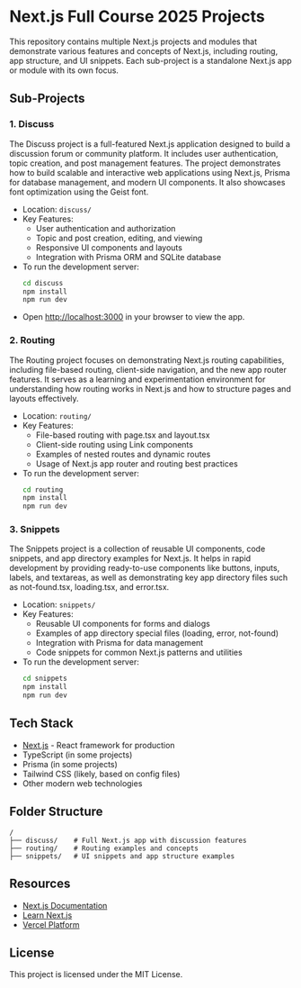 # Next.js Full Course 2025 Projects

This repository contains multiple Next.js projects and modules that demonstrate various features and concepts of Next.js, including routing, app structure, and UI snippets. Each sub-project is a standalone Next.js app or module with its own focus.

## Sub-Projects

### 1. Discuss

The Discuss project is a full-featured Next.js application designed to build a discussion forum or community platform. It includes user authentication, topic creation, and post management features. The project demonstrates how to build scalable and interactive web applications using Next.js, Prisma for database management, and modern UI components. It also showcases font optimization using the Geist font.

- Location: `discuss/`
- Key Features:
  - User authentication and authorization
  - Topic and post creation, editing, and viewing
  - Responsive UI components and layouts
  - Integration with Prisma ORM and SQLite database
- To run the development server:
  ```bash
  cd discuss
  npm install
  npm run dev
  ```
- Open [http://localhost:3000](http://localhost:3000) in your browser to view the app.

### 2. Routing

The Routing project focuses on demonstrating Next.js routing capabilities, including file-based routing, client-side navigation, and the new app router features. It serves as a learning and experimentation environment for understanding how routing works in Next.js and how to structure pages and layouts effectively.

- Location: `routing/`
- Key Features:
  - File-based routing with page.tsx and layout.tsx
  - Client-side routing using Link components
  - Examples of nested routes and dynamic routes
  - Usage of Next.js app router and routing best practices
- To run the development server:
  ```bash
  cd routing
  npm install
  npm run dev
  ```

### 3. Snippets

The Snippets project is a collection of reusable UI components, code snippets, and app directory examples for Next.js. It helps in rapid development by providing ready-to-use components like buttons, inputs, labels, and textareas, as well as demonstrating key app directory files such as not-found.tsx, loading.tsx, and error.tsx.

- Location: `snippets/`
- Key Features:
  - Reusable UI components for forms and dialogs
  - Examples of app directory special files (loading, error, not-found)
  - Integration with Prisma for data management
  - Code snippets for common Next.js patterns and utilities
- To run the development server:
  ```bash
  cd snippets
  npm install
  npm run dev
  ```

## Tech Stack

- [Next.js](https://nextjs.org) - React framework for production
- TypeScript (in some projects)
- Prisma (in some projects)
- Tailwind CSS (likely, based on config files)
- Other modern web technologies

## Folder Structure

```
/
├── discuss/    # Full Next.js app with discussion features
├── routing/    # Routing examples and concepts
├── snippets/   # UI snippets and app structure examples
```

## Resources

- [Next.js Documentation](https://nextjs.org/docs)
- [Learn Next.js](https://nextjs.org/learn)
- [Vercel Platform](https://vercel.com/new?utm_medium=default-template&filter=next.js&utm_source=create-next-app&utm_campaign=create-next-app-readme)

## License

This project is licensed under the MIT License.
